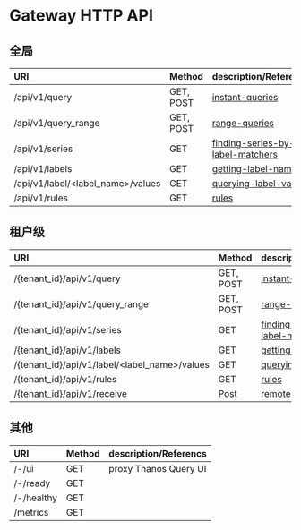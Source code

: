 # Gateway HTTP API

## 全局

| URI                               | Method    | description/Referencs                                                                                                           |
|:--------------------------------- | --------- | ------------------------------------------------------------------------------------------------------------------------------- |
| /api/v1/query                     | GET, POST | [instant-queries](https://prometheus.io/docs/prometheus/latest/querying/api/#instant-queries)                                   |
| /api/v1/query_range               | GET, POST | [range-queries](https://prometheus.io/docs/prometheus/latest/querying/api/#range-queries)                                       |
| /api/v1/series                    | GET       | [finding-series-by-label-matchers](https://prometheus.io/docs/prometheus/latest/querying/api/#finding-series-by-label-matchers) |
| /api/v1/labels                    | GET       | [getting-label-names](https://prometheus.io/docs/prometheus/latest/querying/api/#getting-label-names)                           |
| /api/v1/label/\<label_name\>/values | GET       | [querying-label-values](https://prometheus.io/docs/prometheus/latest/querying/api/#querying-label-values)                       |
| /api/v1/rules                     | GET       | [rules](https://prometheus.io/docs/prometheus/latest/querying/api/#rules)                                                       |

## 租户级

| URI                               | Method    | description/Referencs                                                                                                           |
|:--------------------------------- | --------- | ------------------------------------------------------------------------------------------------------------------------------- |
| /{tenant_id}/api/v1/query                     | GET, POST | [instant-queries](https://prometheus.io/docs/prometheus/latest/querying/api/#instant-queries)                                   |
| /{tenant_id}/api/v1/query_range               | GET, POST | [range-queries](https://prometheus.io/docs/prometheus/latest/querying/api/#range-queries)                                       |
| /{tenant_id}/api/v1/series                    | GET       | [finding-series-by-label-matchers](https://prometheus.io/docs/prometheus/latest/querying/api/#finding-series-by-label-matchers) |
| /{tenant_id}/api/v1/labels                    | GET       | [getting-label-names](https://prometheus.io/docs/prometheus/latest/querying/api/#getting-label-names)                           |
| /{tenant_id}/api/v1/label/\<label_name\>/values | GET       | [querying-label-values](https://prometheus.io/docs/prometheus/latest/querying/api/#querying-label-values)                       |
| /{tenant_id}/api/v1/rules                     | GET       | [rules](https://prometheus.io/docs/prometheus/latest/querying/api/#rules)                                                       |
| /{tenant_id}/api/v1/receive                   | Post      | [remote-write-receiver](https://prometheus.io/docs/prometheus/latest/querying/api/#remote-write-receiver)                       |

## 其他

| URI        | Method | description/Referencs |
|:---------- |:------ |:--------------------- |
| /-/ui      | GET    | proxy Thanos Query UI |
| /-/ready   | GET    |                       |
| /-/healthy | GET    |                       |
| /metrics   | GET    |                       |
